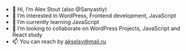 - 👋 Hi, I’m Alex Stout (also @Sanyastiy)
- 👀 I’m interested in WordPress, Frontend development, JavaScript 
- 🌱 I’m currently learning JavaScript
- 💞️ I’m looking to collaborate on  WordPress Projects, JavaScript and React study
- 📫 You can reach by akselsv@mail.ru
